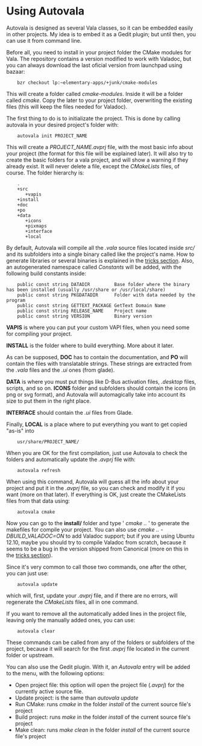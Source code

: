# Using Autovala

Autovala is designed as several Vala classes, so it can be embedded easily in other projects. My idea is to embed it as a Gedit plugin; but until then, you can use it from command line.

Before all, you need to install in your project folder the CMake modules for Vala. The repository contains a version modified to work with Valadoc, but you can always download the last oficial version from launchpad using bazaar:

        bzr checkout lp:~elementary-apps/+junk/cmake-modules

This will create a folder called *cmake-modules*. Inside it will be a folder called *cmake*. Copy the later to your project folder, overwriting the existing files (this will keep the files needed for Valadoc).

The first thing to do is to initializate the project. This is done by calling autovala in your desired project's folder with:

        autovala init PROJECT_NAME

This will create a *PROJECT_NAME.avprj* file, with the most basic info about your project (the format for this file will be explained later). It will also try to create the basic folders for a vala project, and will show a warning if they already exist. It will never delete a file, except the *CMakeLists* files, of course. The folder hierarchy is:

        .
        +src
           +vapis
        +install
        +doc
        +po
        +data
           +icons
           +pixmaps
           +interface
           +local

By default, Autovala will compile all the *.vala* source files located inside *src/* and its subfolders into a single binary called like the project's name. How to generate libraries or several binaries is explained in the [tricks section](tricks). Also, an autogenerated namespace called *Constants* will be added, with the following build constants inside:

        public const string DATADIR         Base folder where the binary has been installed (usually /usr/share or /usr/local/share)
		public const string PKGDATADIR      Folder with data needed by the program
		public const string GETTEXT_PACKAGE GetText Domain Name
		public const string RELEASE_NAME    Project name
		public const string VERSION         Binary version

**VAPIS** is where you can put your custom VAPI files, when you need some for compiling your project.

**INSTALL** is the folder where to build everything. More about it later.

As can be supposed, **DOC** has to contain the documentation, and **PO** will contain the files with translatable strings. These strings are extracted from the *.vala* files and the *.ui* ones (from glade).

**DATA** is where you must put things like D-Bus activation files, *.desktop* files, scripts, and so on. **ICONS** folder and subfolders should contain the icons (in png or svg format), and Autovala will automagically take into account its size to put them in the right place.

**INTERFACE** should contain the *.ui* files from Glade.

Finally, **LOCAL** is a place where to put everything you want to get copied "as-is" into

        usr/share/PROJECT_NAME/

When you are OK for the first compilation, just use Autovala to check the folders and automatically update the *.avprj* file with:

        autovala refresh

When using this command, Autovala will guess all the info about your project and put it in the *.avprj* file, so you can check and modify it if you want (more on that later). If everything is OK, just create the CMakeLists files from that data using:

        autovala cmake

Now you can go to the **install/** folder and type ' *cmake ..* ' to generate the makefiles for compile your project. You can also use *cmake .. -DBUILD_VALADOC=ON* to add Valadoc support; but if you are using Ubuntu 12.10, maybe you should try to compile Valadoc from scratch, because it seems to be a bug in the version shipped from Canonical (more on this in the [tricks section](tricks)).

Since it's very common to call those two commands, one after the other, you can just use:

        autovala update

which will, first, update your *.avprj* file, and if there are no errors, will regenerate the *CMakeLists* files, all in one command.

If you want to remove all the automatically added lines in the project file, leaving only the manually added ones, you can use:

        autovala clear

These commands can be called from any of the folders or subfolders of the project, because it will search for the first *.avprj* file located in the current folder or upstream.

You can also use the Gedit plugin. With it, an *Autovala* entry will be added to the menu, with the following options:

 * Open project file: this option will open the project file (*.avprj*) for the currently active source file.
 * Update project: is the same than *autovala update*
 * Run CMake: runs *cmake* in the folder *install* of the current source file's project
 * Build project: runs *make* in the folder *install* of the current source file's project
 * Make clean: runs *make clean* in the folder *install* of the current source file's project


